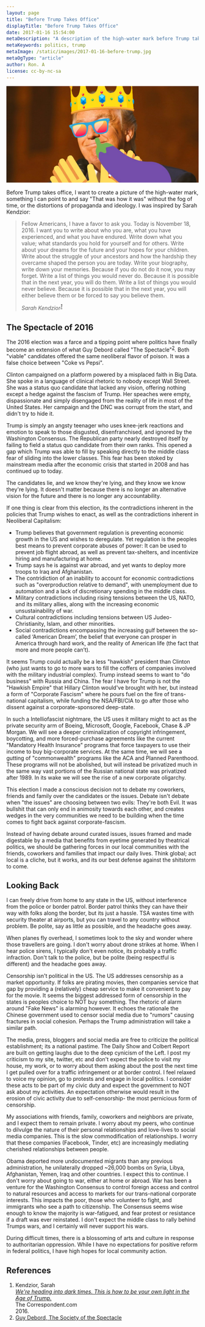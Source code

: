 ```yaml
---
layout: page
title: "Before Trump Takes Office"
displayTitle: "Before Trump Takes Office"
date: 2017-01-16 15:54:00
metaDescription: "A description of the high-water mark before Trump takes office."
metaKeywords: politics, trump
metaImage: /static/images/2017-01-16-before-trump.jpg
metaOgType: "article"
author: Ron. A
license: cc-by-nc-sa
---
```



<amp-img src="/static/images/2017-01-16-before-trump.jpg"
  alt="Trump" title=""
  width="1024" height="512" layout="responsive"></amp-img>
<noscript>
  <img src="/static/images/2017-01-16-before-trump.jpg"
    alt="Trump" title="Trump">
</noscript>

Before Trump takes office, I want to create a picture of the high-water mark, 
something I can point to and say "That was how it was" without the fog of time,
or the distortions of propaganda and ideology. I was inspired by Sarah
Kendzior:

> Fellow Americans, I have a favor to ask you.  Today is November 18, 2016.  I
> want you to write about who you are, what you have experienced, and what you
> have endured.  Write down what you value; what standards you hold for yourself
> and for others.  Write about your dreams for the future and your hopes for
> your children.  Write about the struggle of your ancestors and how the
> hardship they overcame shaped the person you are today.  Write your biography,
> write down your memories.  Because if you do not do it now, you may forget.
> Write a list of things you would never do.  Because it is possible that in the
> next year, you will do them.  Write a list of things you would never believe.
> Because it is possible that in the next year, you will either believe them or
> be forced to say you believe them.
>
> <cite>Sarah Kendzior<sup>[1](#1)</sup></cite>


## The Spectacle of 2016

The 2016 election was a farce and a tipping point where politics have finally become
an extension of what Guy Debord called "The Spectacle"<sup>[2](#2)</sup>.
Both "viable" candidates offered the same neoliberal flavor of poison. It was a
false choice between "Coke vs Pepsi".

Clinton campaigned on a platform powered by a misplaced faith in Big Data. She
spoke in a language of clinical rhetoric to nobody except Wall Street.  She was
a status quo candidate that lacked any vision, offering nothing except
a hedge against the fascism of Trump.  Her speaches were empty, dispassionate and
simply disengaged from the reality of life in most of the United States.
Her campaign and the DNC was corrupt from the start, and didn't try to hide it.

Trump is simply an angsty teenager who uses knee-jerk reactions and emotion
to speak to those disgusted, disenfranchised, and ignored by the Washington
Consensus.  The Republican party nearly destroyed itself by failing
to field a status quo candidate from their own ranks. This opened a gap
which Trump was able to fill by speaking directly to the middle class fear
of sliding into the lower classes. This fear has been stoked by mainstream media
after the economic crisis that started in 2008 and has continued
up to today.

The candidates lie, and we know they're lying, and they know we know they're lying.
It doesn't matter because there is no longer an alternative vision for the future
and there is no longer any accountability.
 
If one thing is clear from this election, its the contradictions inherent in the
policies that Trump wishes to enact, as well as the contradictions inherent in
Neoliberal Capitalism:

* Trump believes that government regulation is preventing economic growth in the US
  and wishes to deregulate. Yet regulation is the peoples best means to prevent
  corporate abuses of power: It can be used to prevent job flight abroad, as well
  as prevent tax-shelters, and incentivize hiring and manufacturing at home.
* Trump says he is against war abroad, and yet wants to deploy more troops to Iraq and
  Afghanistan.
* The contridiction of an inability to account for economic contradictions such as
  "overproduction relative to demand", with unemployment due to automation and a
  lack of discretionary spending in the middle class.
* Military contradictions including rising tensions between the US, NATO, and
  its military allies, along with the increasing economic unsustainability of
  war.
* Cultural contradictions including tensions between US Judeo-Christianity,
  Islam, and other minorities.
* Social contradictions encompassing the increasing gulf between the so-called
  ‘American Dream’, the belief that everyone can prosper in America through
  hard work, and the reality of American life (the fact that more and more
  people can’t).

It seems Trump could actually be a less "hawkish" president than Clinton (who
just wants to go to more wars to fill the coffers of companies involved with the 
military industrial complex). Trump instead seems to want to "do business"
with Russia and China. The fear I have for Trump is not the "Hawkish Empire" that
Hillary Clinton would've brought with her, but instead a form of "Corporate Fascism"
where he pours fuel on the fire of trans-national capitalism, while funding the
NSA/FBI/CIA to go after those who dissent against a corporate-sponsored deep-state. 

In such a Intelliofascist nightmare, the US uses it military might to act as the
private security arm of Boeing, Microsoft, Google, Facebook, Chase & JP Morgan. 
We will see a deeper criminalization of copyright infringement, boycotting, and
more forced-purchase agreements like the current "Mandatory Health Insurance"
programs that force taxpayers to use their income to buy big-corporate services. At
the same time, we will see a gutting of "commonwealth" programs like the ACA and
Planned Parenthood. These programs will not be abolished, but will instead be
privatized much in the same way vast portions of the Russian national state
was privatized after 1989. In its wake we will see the rise of a new corporate
oligarchy.

This election I made a conscious decision not to debate my coworkers, friends and
family over the candidates or the issues.  Debate isn't debate when "the issues"
are choosing between two evils: They're both Evil. It was bullshit that can only 
end in animosity towards each other, and creates wedges in the very communities 
we need to be building when the time comes to fight back against corporate-fascism.  

Instead of having debate around curated issues, issues framed and made digestable
by a media that benefits from eyetime generated by theatrical politics, we should
be gathering forces in our local communities with the friends, coworkers and families
that impact our daily lives.  Think global; act local is a cliche, but it works, and
its our best defense against the shitstorm to come.


## Looking Back

I can freely drive from home to any state in the US, without interference from
the police or border patrol. Border patrol thinks they can have their way with folks
along the border, but its just a hassle. TSA wastes time with security theater
at airports, but you can travel to any country without problem. Be polite, say 
as little as possible, and the headache goes away.

When planes fly overhead, I sometimes look to the sky and wonder where those
travellers are going. I don't worry about drone strikes at home. When I hear
police sirens, I typically don't even notice, its probably a traffic infraction.
Don't talk to the police, but be polite (being respectful is different) and the
headache goes away.

Censorship isn't political in the US. The US addresses censorship as a market
opportunity. If folks are pirating movies, then companies service that gap by providing
a (relatively) cheap service to make it convenient to pay for the movie. It seems
the biggest addressed form of censorship in the states is peoples choice to NOT
buy something. The rhetoric of alarm around "Fake News" is alarming however. It echoes the
rationale the Chinese government used to censor social media due to "rumors" causing
fractures in social cohesion. Perhaps the Trump administration will take a similar
path.

The media, press, bloggers and social media are free to criticize the political
establishment; its a national pastime. The Daily Show and Colbert Report are built on
getting laughs due to the deep cynicism of the Left. I post my criticism to my site,
twitter, etc and don't expect the police to visit my house, my work, or to worry
about them asking about the post the next time I get pulled over for a traffic
infringement or at border control. I feel relaxed to voice my opinion, go to protests
and engage in local politics. I consider these acts to be part of my civic duty and
expect the government to NOT ask about my activities. An expectation otherwise would result
in the erosion of civic activity due to self-censorship- the most pernicious form of
censorship.

My associations with friends, family, coworkers and neighbors are private, and
I expect them to remain private. I worry about my peers, who continue to 
dilvulge the nature of their personal relationships and love-lives to social
media companies. This is the slow commodification of relationships. I worry
that these companies (Facebook, Tinder, etc) are increasingly mediating 
cherished relationships between people. 

Obama deported more undocumented migrants than any previous administration, he
unilaterally dropped ~26,000 bombs on Syria, Libya, Afghanistan, Yemen, Iraq and other
countries. I expect this to continue. I don't worry about going to war, either
at home or abroad. War has been a venture for the Washington Consensus to 
control foreign access and control to natural resources and access to markets
for our trans-national corporate interests. This impacts the poor, those who
volunteer to fight, and immigrants who see a path to citizenship. The Consensus
seems wise enough to know the majority is war-fatigued, and fear protest
or resistance if a draft was ever reinstated. I don't expect the middle class
to rally behind Trumps wars, and I certainly will never support his wars.

During difficult times, there is a blossoming of arts and culture
in response to authoritarian oppression. While I have no expectations for
positive reform in federal politics, I have high hopes for local
community action.


## References

1. <div id="1"><a name="1"></a>
   Kendzior, Sarah<br>
   <em>
     <a href="https://thecorrespondent.com/5696/were-heading-into-dark-times-this-is-how-to-be-your-own-light-in-the-age-of-trump/1611114266432-e23ea1a6">
       We're heading into dark times. This is how to be your own light in the
       Age of Trump.</a>
   </em><br>
   The Correspondent.com<br>
   2016.
   </div>
1. <div id="2"><a name="2"></a>
   <a href="https://en.wikipedia.org/wiki/The_Society_of_the_Spectacle">Guy Debord, The Society of the Spectacle</a>
   </div>
